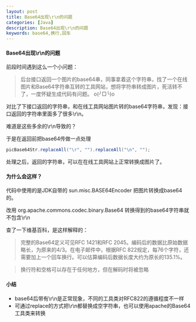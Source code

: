 ```yaml
---
layout: post
title: Base64出现\r\n的问题
categories: [Java]
description: Base64出现\r\n的问题
keywords: base64,换行,回车
---
```


#### Base64出现\r\n的问题

前段时间遇到这么一个小问题：

>   后台接口返回一个图片的base64串，同事拿着这个字符串，找了一个在线图片和Base64字符串互转的工具网站，想将字符串转成图片，死活转不了，一度怀疑生成代码有问题。 o(╯□╰)o

对比了下接口返回的字符串，和在线工具网站图片转的base64字符串，发现：接口返回的字符串里面多了很多\r\n。

难道是这些多余的\r\n导致的？

于是在返回前把base64传做一点处理

```java
picBase64Str.replaceAll("\r", "").replaceAll("\n", "");
```

处理之后，返回的字符串，可以在在线工具网站上正常转换成图片了。



#### 为什么会这样？

代码中使用的是JDK自带的 sun.misc.BASE64Encoder 把图片转换成base64的。

改用  org.apache.commons.codec.binary.Base64 转换得到的base64字符串就不包含\r\n



查了一下维基百科，是这样解释的：

>   完整的Base64定义可见RFC 1421和RFC 2045。编码后的数据比原始数据略长，为原来的4/3。在电子邮件中，根据RFC 822规定，每76个字符，还需要加上一个回车换行。可以估算编码后数据长度大约为原长的135.1%。

>   换行符和空格可以存在于任何地方，但在解码时将被忽略



#### 小结

-   base64后带有\r\n是正常现象，不同的工具类对RFC822的遵循程度不一样
-   可通过replace的方式把\r\n都替换成空字符串，也可以使用apache的Base64工具类来转换

